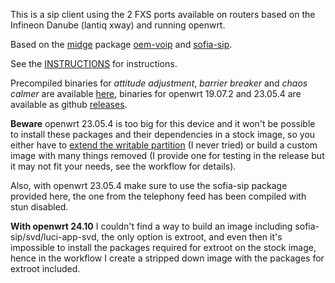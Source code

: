 This is a sip client using the 2 FXS ports available on routers based on the Infineon Danube (lantiq xway) and running openwrt.

Based on the [midge](http://zftlab.org/pages/2014070600.html) package [oem-voip](https://github.com/ZigFisher/Midge/tree/master/package/oem-voip) and [sofia-sip](http://sofia-sip.sourceforge.net).

See the [INSTRUCTIONS](INSTRUCTIONS.md) for instructions.

Precompiled binaries for _attitude adjustment_, _barrier breaker_ and _chaos calmer_ are available [here](https://drive.google.com/folderview?id=0BwPmW2whNqGlcHVuUHd1Z2xWUjA&usp=sharing), binaries for openwrt 19.07.2
and 23.05.4 are available as github [releases](https://github.com/olivluca/danube-voip/releases).

**Beware** openwrt 23.05.4 is too big for this device and it won't be
possible to install these packages and their dependencies in a stock image,
so you either have to [extend the writable partition](https://openwrt.org/docs/guide-user/additional-software/extroot_configuration)
(I never tried) or build a custom image with many things removed (I provide
one for testing in the release but it may not fit your needs, see the
workflow for details).

Also, with openwrt 23.05.4 make sure to use the sofia-sip package provided
here, the one from the telephony feed has been compiled with stun disabled.

**With openwrt 24.10** I couldn't find a way to build an image including sofia-sip/svd/luci-app-svd, the only option is extroot, and even then it's impossible 
to install the packages required for extroot on the stock image, hence in the workflow I create a stripped down image with the packages for extroot included.


